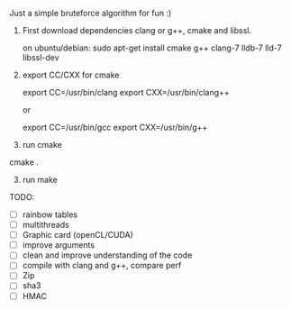 Just a simple bruteforce algorithm for fun :) 

1) First download dependencies clang or g++, cmake and libssl.

    on ubuntu/debian: sudo apt-get install cmake g++ clang-7 lldb-7 lld-7 libssl-dev 

2) export CC/CXX for cmake

    export CC=/usr/bin/clang
    export CXX=/usr/bin/clang++

    or  

    export CC=/usr/bin/gcc
    export CXX=/usr/bin/g++

2) run cmake 

cmake .

3) run make

TODO:

- [ ] rainbow tables
- [ ] multithreads
- [ ] Graphic card (openCL/CUDA)
- [ ] improve arguments
- [ ] clean and improve understanding of the code
- [ ] compile with clang and g++, compare perf
- [ ] Zip
- [ ] sha3
- [ ] HMAC